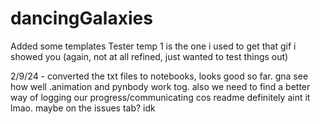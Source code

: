 # dancingGalaxies
Added some templates
Tester temp 1 is the one i used to get that gif i showed you (again, not at all refined, just wanted to test things out)

2/9/24 - converted the txt files to notebooks, looks good so far. gna see how well .animation and pynbody work tog. also we need to find a better way of logging our progress/communicating cos readme definitely aint it lmao. maybe on the issues tab? idk 
